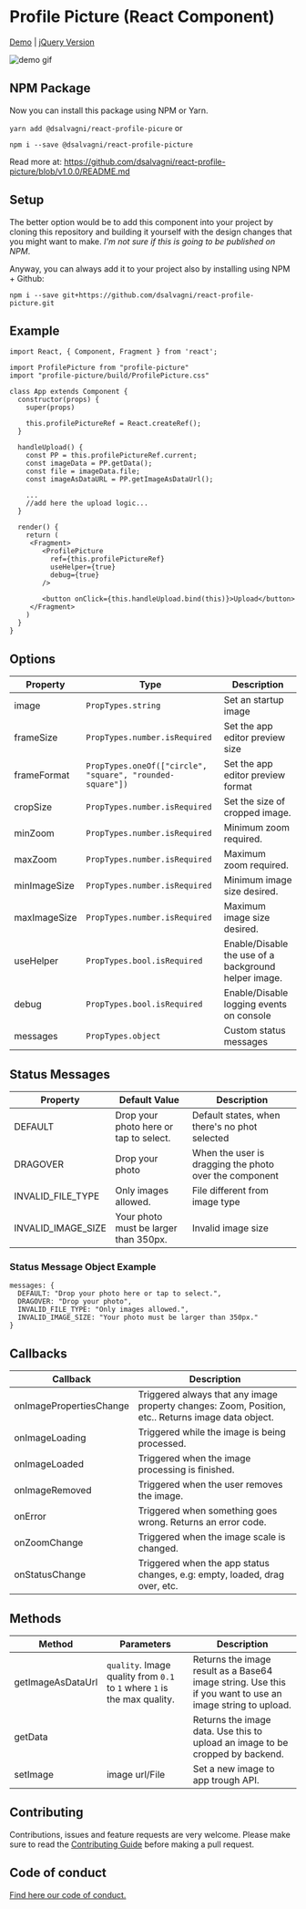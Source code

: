 # Profile Picture (React Component)

[Demo](https://salvagni.dev/react-profile-picture) | [jQuery Version](https://github.com/dsalvagni/profile-picture)

![demo gif](demo.gif)

## NPM Package

Now you can install this package using NPM or Yarn.

`yarn add @dsalvagni/react-profile-picure` or

`npm i --save @dsalvagni/react-profile-picture`

Read more at: https://github.com/dsalvagni/react-profile-picture/blob/v1.0.0/README.md


## Setup

The better option would be to add this component into your project by cloning this repository and building it yourself with the design changes that you might want to make. 
*I'm not sure if this is going to be published on NPM*.

Anyway, you can always add it to your project also by installing using NPM + Github:

`npm i --save git+https://github.com/dsalvagni/react-profile-picture.git`

## Example

```
import React, { Component, Fragment } from 'react';

import ProfilePicture from "profile-picture"
import "profile-picture/build/ProfilePicture.css"

class App extends Component {
  constructor(props) {
    super(props)

    this.profilePictureRef = React.createRef();
  }

  handleUpload() {
    const PP = this.profilePictureRef.current;
    const imageData = PP.getData();
    const file = imageData.file;
    const imageAsDataURL = PP.getImageAsDataUrl();

    ...
    //add here the upload logic...
  }

  render() {
    return (
     <Fragment>
        <ProfilePicture
          ref={this.profilePictureRef}
          useHelper={true}
          debug={true}
        />

        <button onClick={this.handleUpload.bind(this)}>Upload</button>
     </Fragment>
    )
  }
}
```

## Options

| Property  | Type | Description  |
|---|---|---|
| image  | `PropTypes.string`   |  Set an startup image  |
| frameSize  | `PropTypes.number.isRequired`  |  Set the app editor preview size  |
| frameFormat  | `PropTypes.oneOf(["circle", "square", "rounded-square"])`  | Set the app editor preview format   |
| cropSize  | `PropTypes.number.isRequired`  | Set the size of cropped image.  |
| minZoom  | `PropTypes.number.isRequired`  | Minimum zoom required.  |
| maxZoom  | `PropTypes.number.isRequired`  | Maximum zoom required.  |
| minImageSize  | `PropTypes.number.isRequired`  |  Minimum image size desired.  |
| maxImageSize  | `PropTypes.number.isRequired`  |  Maximum image size desired. |
| useHelper  | `PropTypes.bool.isRequired`  |  Enable/Disable the use of a background helper image.  |
| debug  | `PropTypes.bool.isRequired`  | Enable/Disable logging events on console  |
| messages  | `PropTypes.object`  | Custom status messages  |

## Status Messages

| Property  | Default Value | Description  |
|---|---|---|
| DEFAULT | Drop your photo here or tap to select. | Default states, when there's no phot selected |
| DRAGOVER | Drop your photo | When the user is dragging the photo over the component |
| INVALID_FILE_TYPE | Only images allowed. | File different from image type |
| INVALID_IMAGE_SIZE | Your photo must be larger than 350px. | Invalid image size |

### Status Message Object Example

```
messages: {
  DEFAULT: "Drop your photo here or tap to select.",
  DRAGOVER: "Drop your photo",
  INVALID_FILE_TYPE: "Only images allowed.",
  INVALID_IMAGE_SIZE: "Your photo must be larger than 350px."
}
```

## Callbacks

| Callback  | Description  |
|---|---|
| onImagePropertiesChange  | Triggered always that any image property changes: Zoom, Position, etc.. Returns image data object.  | 
| onImageLoading  | Triggered while the image is being processed.  |
| onImageLoaded  | Triggered when the image processing is finished.    |
| onImageRemoved  | Triggered when the user removes the image.   |
| onError  | Triggered when something goes wrong. Returns an error code.    |
| onZoomChange  | Triggered when the image scale is changed.    |
| onStatusChange  | Triggered when the app status changes, e.g: empty, loaded, drag over, etc.    |

## Methods

| Method  | Parameters | Description  |
|---|---|---|
| getImageAsDataUrl |  `quality`. Image quality from `0.1` to `1` where `1` is the max quality. |  Returns the image result as a Base64 image string.  Use this if you want to use an image string to upload.  | 
| getData |   |  Returns the image data. Use this to upload an image to be cropped by backend.  | 
| setImage |  image url/File  |  Set a new image to app trough API.  | 



## Contributing

Contributions, issues and feature requests are very welcome. Please make sure to read the [Contributing Guide](CONTRIBUTING.md) before making a pull request.

## Code of conduct

[Find here our code of conduct.](CODE-OF-CONDUCT.md)

